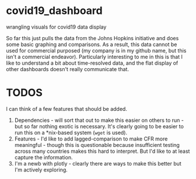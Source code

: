 # covid19_dashboard
wrangling visuals for covid19 data display

So far this just pulls the data from the Johns Hopkins initiative and does some basic graphing and comparisons. As a result, this data cannot be used for commercial purposed (my company is in my github name, but this isn't a commercial endeavor). Particularly interesting to me in this is that I like to understand a bit about time-resolved data, and the flat display of other dashboards doesn't really communicate that. 

# TODOS
I can think of a few features that should be added.
1. Dependencies - will sort that out to make this easier on others to run - but so far nothing exotic is necessary. It's clearly going to be easier to run this on a *nix-based system (`wget` is used).
2. Features - I'd like to add lagged-comparison to make CFR more meaningful - though this is questionable because insufficient testing across many countries makes this hard to interpret. But I'd like to at least capture the information.
3. I'm a newb with plotly - clearly there are ways to make this better but I'm actively exploring. 
